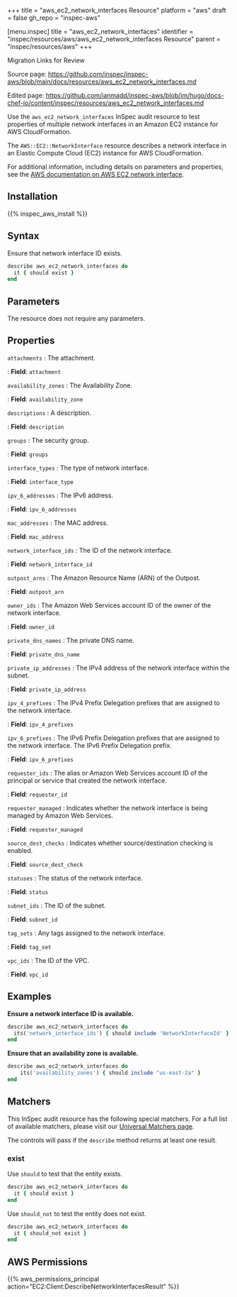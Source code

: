 +++
title = "aws_ec2_network_interfaces Resource"
platform = "aws"
draft = false
gh_repo = "inspec-aws"

[menu.inspec]
title = "aws_ec2_network_interfaces"
identifier = "inspec/resources/aws/aws_ec2_network_interfaces Resource"
parent = "inspec/resources/aws"
+++

<div class="admonition-note">
<p class="admonition-note-title">Migration Links for Review</p>
<div class="admonition-note-text">
<p>Source page: <a href="https://github.com/inspec/inspec-aws/blob/main/docs/resources/aws_ec2_network_interfaces.md">https://github.com/inspec/inspec-aws/blob/main/docs/resources/aws_ec2_network_interfaces.md</a></p>
<p>Edited page: <a href="https://github.com/ianmadd/inspec-aws/blob/im/hugo/docs-chef-io/content/inspec/resources/aws_ec2_network_interfaces.md">https://github.com/ianmadd/inspec-aws/blob/im/hugo/docs-chef-io/content/inspec/resources/aws_ec2_network_interfaces.md</a></p>
</div>
</div>


Use the `aws_ec2_network_interfaces` InSpec audit resource to test properties of multiple network interfaces in an Amazon EC2 instance for AWS CloudFormation.

The `AWS::EC2::NetworkInterface` resource describes a network interface in an Elastic Compute Cloud (EC2) instance for AWS CloudFormation.

For additional information, including details on parameters and properties, see the [AWS documentation on AWS EC2 network interface](https://docs.aws.amazon.com/AWSCloudFormation/latest/UserGuide/aws-resource-ec2-network-interface.html).

## Installation

{{% inspec_aws_install %}}

## Syntax

Ensure that network interface ID exists.

```ruby
describe aws_ec2_network_interfaces do
  it { should exist }
end
```

## Parameters

The resource does not require any parameters.

## Properties

`attachments`
: The attachment.

: **Field**: `attachment`

`availability_zones`
: The Availability Zone.

: **Field**: `availability_zone`

`descriptions`
: A description.

: **Field**: `description`

`groups`
: The security group.

: **Field**: `groups`

`interface_types`
: The type of network interface.

: **Field**: `interface_type`

`ipv_6_addresses`
: The IPv6 address.

: **Field**: `ipv_6_addresses`

`mac_addresses`
: The MAC address.

: **Field**: `mac_address`

`network_interface_ids`
: The ID of the network interface.

: **Field**: `network_interface_id`

`outpost_arns`
: The Amazon Resource Name (ARN) of the Outpost.

: **Field**: `outpost_arn`

`owner_ids`
: The Amazon Web Services account ID of the owner of the network interface.

: **Field**: `owner_id`

`private_dns_names`
: The private DNS name.

: **Field**: `private_dns_name`

`private_ip_addresses`
: The IPv4 address of the network interface within the subnet.

: **Field**: `private_ip_address`

`ipv_4_prefixes`
: The IPv4 Prefix Delegation prefixes that are assigned to the network interface.

: **Field**: `ipv_4_prefixes`

`ipv_6_prefixes`
: The IPv6 Prefix Delegation prefixes that are assigned to the network interface. The IPv6 Prefix Delegation prefix.

: **Field**: `ipv_6_prefixes`

`requester_ids`
: The alias or Amazon Web Services account ID of the principal or service that created the network interface.

: **Field**: `requester_id`

`requester_managed`
: Indicates whether the network interface is being managed by Amazon Web Services.

: **Field**: `requester_managed`

`source_dest_checks`
: Indicates whether source/destination checking is enabled.

: **Field**: `source_dest_check`

`statuses`
: The status of the network interface.

: **Field**: `status`

`subnet_ids`
: The ID of the subnet.

: **Field**: `subnet_id`

`tag_sets`
: Any tags assigned to the network interface.

: **Field**: `tag_set`

`vpc_ids`
: The ID of the VPC.

: **Field**: `vpc_id`

## Examples

**Ensure a network interface ID is available.**

```ruby
describe aws_ec2_network_interfaces do
  its('network_interface_ids') { should include 'NetworkInterfaceId' }
end
```

**Ensure that an availability zone is available.**

```ruby
describe aws_ec2_network_interfaces do
    its('availability_zones') { should include "us-east-2a" }
end
```

## Matchers

This InSpec audit resource has the following special matchers. For a full list of available matchers, please visit our [Universal Matchers page](https://www.inspec.io/docs/reference/matchers/).

The controls will pass if the `describe` method returns at least one result.

### exist

Use `should` to test that the entity exists.

```ruby
describe aws_ec2_network_interfaces do
  it { should exist }
end
```

Use `should_not` to test the entity does not exist.

```ruby
describe aws_ec2_network_interfaces do
  it { should_not exist }
end
```

## AWS Permissions

{{% aws_permissions_principal action="EC2:Client:DescribeNetworkInterfacesResult" %}}
